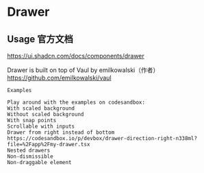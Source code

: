 # Drawer

## Usage 官方文档
https://ui.shadcn.com/docs/components/drawer

Drawer is built on top of Vaul by emilkowalski（作者）
https://github.com/emilkowalski/vaul

```
Examples

Play around with the examples on codesandbox:
With scaled background
Without scaled background
With snap points
Scrollable with inputs
Drawer from right instead of bottom
https://codesandbox.io/p/devbox/drawer-direction-right-n338ml?file=%2Fapp%2Fmy-drawer.tsx
Nested drawers
Non-dismissible
Non-draggable element
```
